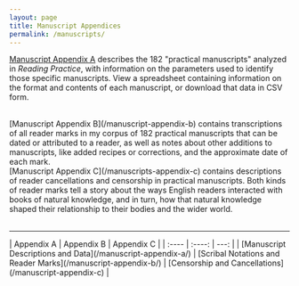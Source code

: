```yaml
---
layout: page
title: Manuscript Appendices
permalink: /manuscripts/
---
```


[Manuscript Appendix A](/manuscript-appendix-a) describes the 182 "practical manuscripts" analyzed
in _Reading Practice_, with information on the parameters used to identify those specific manuscripts. 
View a spreadsheet containing information on the format and contents of each manuscript, or download
that data in CSV form.  

<br>
[Manuscript Appendix B](/manuscript-appendix-b) contains transcriptions of all
reader marks in my corpus of 182 practical manuscripts that can be dated or attributed to a reader, 
as well as notes about other additions to manuscripts, like added
recipes or corrections, and the approximate date of each mark.  

<br>
[Manuscript Appendix C](/manuscripts-appendix-c) contains descriptions of 
reader cancellations and censorship in practical manuscripts. Both kinds of reader marks tell
a story about the ways English readers interacted with books of natural knowledge, and in
turn, how that natural knowledge shaped their relationship to their bodies and the wider world.
<br>
<br>
<hr>
| Appendix A | Appendix B | Appendix C |
| :---- | :----: | ---: |
| [Manuscript Descriptions and Data](/manuscript-appendix-a/) | [Scribal Notations and Reader Marks](/manuscript-appendix-b/) | [Censorship and Cancellations](/manuscript-appendix-c) |


